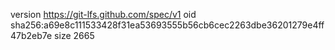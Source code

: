 version https://git-lfs.github.com/spec/v1
oid sha256:a69e8c111533428f31ea53693555b56cb6cec2263dbe36201279e4ff47b2eb7e
size 2665
